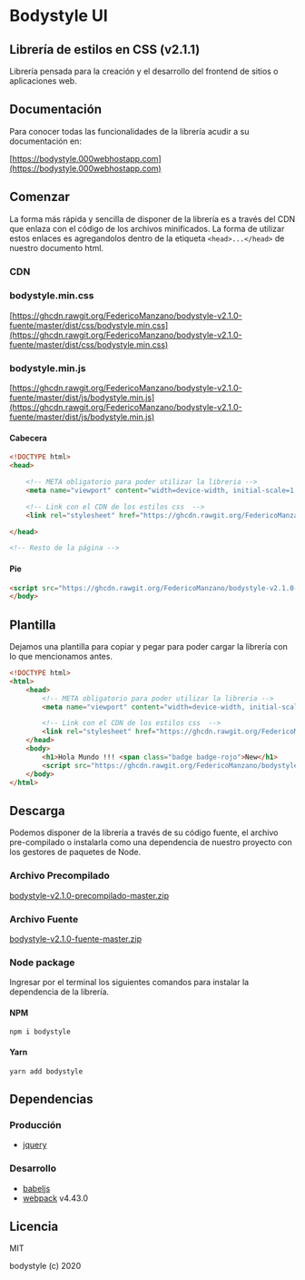 # Bodystyle UI 

## Librería de estilos en CSS (v2.1.1)

Librería pensada para la creación y el desarrollo del frontend de sitios o aplicaciones web.

## Documentación

Para conocer todas las funcionalidades de la librería acudir a su documentación en: 

[https://bodystyle.000webhostapp.com](https://bodystyle.000webhostapp.com)

## Comenzar 

La forma más rápida y sencilla de disponer de la librería es a través del CDN que enlaza con el código de los archivos minificados. 
La forma de utilizar estos enlaces es agregandolos dentro de la etiqueta `<head>...</head>` de nuestro documento html.

### CDN

### bodystyle.min.css
[https://ghcdn.rawgit.org/FedericoManzano/bodystyle-v2.1.0-fuente/master/dist/css/bodystyle.min.css](https://ghcdn.rawgit.org/FedericoManzano/bodystyle-v2.1.0-fuente/master/dist/css/bodystyle.min.css)

### bodystyle.min.js
[https://ghcdn.rawgit.org/FedericoManzano/bodystyle-v2.1.0-fuente/master/dist/js/bodystyle.min.js](https://ghcdn.rawgit.org/FedericoManzano/bodystyle-v2.1.0-fuente/master/dist/js/bodystyle.min.js)

#### Cabecera
```html
<!DOCTYPE html>
<head>

    <!-- META obligatorio para poder utilizar la libreria -->
    <meta name="viewport" content="width=device-width, initial-scale=1.0">

    <!-- Link con el CDN de los estilos css  -->
    <link rel="stylesheet" href="https://ghcdn.rawgit.org/FedericoManzano/bodystyle-v2.1.0-fuente/master/dist/css/bodystyle.min.css">

</head>

<!-- Resto de la página -->
```

#### Pie
```html
<script src="https://ghcdn.rawgit.org/FedericoManzano/bodystyle-v2.1.0-fuente/master/dist/js/bodystyle.min.js"></script>
</body>
```

## Plantilla 

Dejamos una plantilla para copiar y pegar para poder cargar la librería con lo que mencionamos antes.

```html
<!DOCTYPE html>
<html>
    <head>
        <!-- META obligatorio para poder utilizar la libreria -->
        <meta name="viewport" content="width=device-width, initial-scale=1.0">

        <!-- Link con el CDN de los estilos css  -->
        <link rel="stylesheet" href="https://ghcdn.rawgit.org/FedericoManzano/bodystyle-v2.1.0-fuente/master/dist/css/bodystyle.min.css">
    </head>
    <body>
        <h1>Hola Mundo !!! <span class="badge badge-rojo">New</h1>
        <script src="https://ghcdn.rawgit.org/FedericoManzano/bodystyle-v2.1.0-fuente/master/dist/js/bodystyle.min.js"></script>
    </body>
</html>
```


## Descarga 

Podemos disponer de la librería a través de su código fuente, el archivo pre-compilado o instalarla como una dependencia de nuestro proyecto con los gestores de paquetes 
de Node.

### Archivo Precompilado

[bodystyle-v2.1.0-precompilado-master.zip](https://github.com/FedericoManzano/bodystyle-v2.1.0-precompilado/archive/master.zip)


### Archivo Fuente

[bodystyle-v2.1.0-fuente-master.zip](https://github.com/FedericoManzano/bodystyle-v2.1.0-fuente/archive/master.zip)

### Node package
Ingresar por el terminal los siguientes comandos para instalar la dependencia de la librería.

#### NPM 
```
npm i bodystyle
```

#### Yarn 
```
yarn add bodystyle
```

## Dependencias

### Producción 
- [jquery](https://jquery.com/)

### Desarrollo 
- [babeljs](https://babeljs.io/)
- [webpack](https://webpack.js.org/) v4.43.0

## Licencia

MIT 

bodystyle (c) 2020




